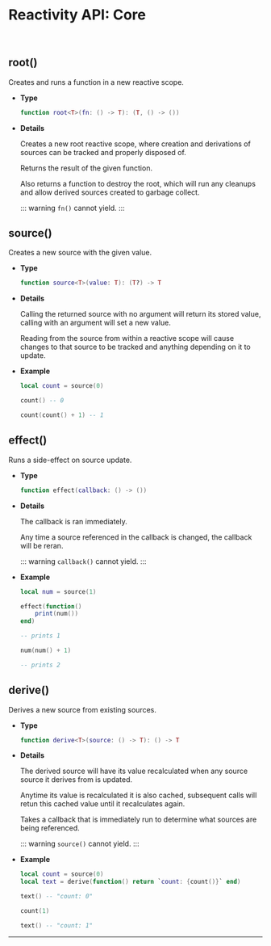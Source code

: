 # Reactivity API: Core

<br/>

## root()

Creates and runs a function in a new reactive scope.

- **Type**

    ```lua
    function root<T>(fn: () -> T): (T, () -> ())
    ```

- **Details**

    Creates a new root reactive scope, where creation and derivations of sources
    can be tracked and properly disposed of.

    Returns the result of the given function.

    Also returns a function to destroy the root, which will run any cleanups
    and allow derived sources created to garbage collect.

    ::: warning
    `fn()` cannot yield.
    :::

## source()

Creates a new source with the given value.

- **Type**

    ```lua
    function source<T>(value: T): (T?) -> T
    ```

- **Details**

    Calling the returned source with no argument will return its stored value,
    calling with an argument will set a new value.

    Reading from the source from within a reactive scope will cause changes
    to that source to be tracked and anything depending on it to update.

- **Example**

    ```lua
    local count = source(0)

    count() -- 0

    count(count() + 1) -- 1
    ```

## effect()

Runs a side-effect on source update.

- **Type**

    ```lua
    function effect(callback: () -> ())
    ```

- **Details**

    The callback is ran immediately.

    Any time a source referenced in the callback is changed, the callback will
    be reran.

    ::: warning
    `callback()` cannot yield.
    :::

- **Example**

    ```lua
    local num = source(1)

    effect(function()
        print(num())
    end)

    -- prints 1

    num(num() + 1)

    -- prints 2
    ```

## derive()

Derives a new source from existing sources.

- **Type**

    ```lua
    function derive<T>(source: () -> T): () -> T
    ```

- **Details**

    The derived source will have its value recalculated when any source source
    it derives from is updated.

    Anytime its value is recalculated it is also cached, subsequent calls will
    retun this cached value until it recalculates again.

    Takes a callback that is immediately run to determine what sources are being
    referenced.

    ::: warning
    `source()` cannot yield.
    :::

- **Example**

    ```lua
    local count = source(0)
    local text = derive(function() return `count: {count()}` end)

    text() -- "count: 0"

    count(1)

    text() -- "count: 1"
    ```

--------------------------------------------------------------------------------
